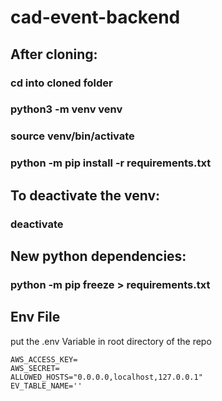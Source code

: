 # cad-event-backend
## After cloning:
### cd into cloned folder
### python3 -m venv venv
### source venv/bin/activate
### python -m pip install -r requirements.txt

## To deactivate the venv:
### deactivate

## New python dependencies:
### python -m pip freeze > requirements.txt

## Env File
put the .env Variable in root directory of the repo 
```
AWS_ACCESS_KEY=
AWS_SECRET=
ALLOWED_HOSTS="0.0.0.0,localhost,127.0.0.1"
EV_TABLE_NAME=''
```


 

